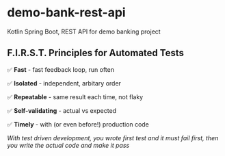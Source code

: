 # demo-bank-rest-api
Kotlin Spring Boot, REST API for demo banking project

## F.I.R.S.T. Principles for Automated Tests

✅ **Fast** -  fast feedback loop, run often

✅ **Isolated** - independent, arbitary order

✅ **Repeatable** - same result each time, not flaky

✅ **Self-validating** - actual vs expected

✅ **Timely** - with (or even before!) production code

_With test driven development, you wrote first test and it must fail first, then you write the actual code and make it pass_
